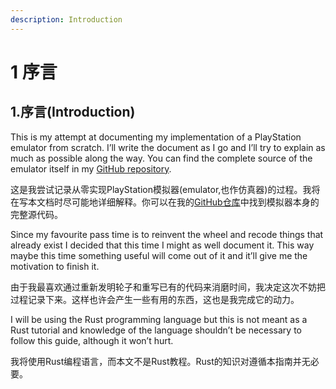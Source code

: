 ```yaml
---
description: Introduction
---
```


# 1 序言

## 1.序言(Introduction)

This is my attempt at documenting my implementation of a PlayStation emulator from scratch. I’ll write the document as I go and I’ll try to explain as much as possible along the way. You can find the complete source of the emulator itself in my [GitHub repository](https://github.com/simias/psx-rs).

这是我尝试记录从零实现PlayStation模拟器(emulator,也作仿真器)的过程。我将在写本文档时尽可能地详细解释。你可以在我的[GitHub仓库](https://github.com/simias/rustation)中找到模拟器本身的完整源代码。

Since my favourite pass time is to reinvent the wheel and recode things that already exist I decided that this time I might as well document it. This way maybe this time something useful will come out of it and it’ll give me the motivation to finish it.

由于我最喜欢通过重新发明轮子和重写已有的代码来消磨时间，我决定这次不妨把过程记录下来。这样也许会产生一些有用的东西，这也是我完成它的动力。

I will be using the Rust programming language but this is not meant as a Rust tutorial and knowledge of the language shouldn’t be necessary to follow this guide, although it won’t hurt.

我将使用Rust编程语言，而本文不是Rust教程。Rust的知识对遵循本指南并无必要。

